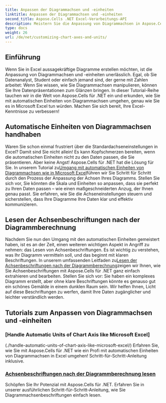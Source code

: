 ```yaml
---
title: Anpassen der Diagrammachsen und -einheiten
linktitle: Anpassen der Diagrammachsen und -einheiten
second_title: Aspose.Cells .NET Excel-Verarbeitungs-API
description: Meistern Sie die Anpassung von Diagrammachsen in Aspose.Cells für .NET mit einfachen Tutorials. Lernen Sie, automatische Einheiten zu handhaben und Achsenbeschriftungen wie ein Excel-Profi zu lesen.
type: docs
weight: 26
url: /de/net/customizing-chart-axes-and-units/
---
```

## Einführung

Wenn Sie in Excel aussagekräftige Diagramme erstellen möchten, ist die Anpassung von Diagrammachsen und -einheiten unerlässlich. Egal, ob Sie Datenanalyst, Student oder einfach jemand sind, der gerne mit Zahlen arbeitet: Wenn Sie wissen, wie Sie Diagrammachsen manipulieren, können Sie Ihre Datenpräsentationen zum Glänzen bringen. In dieser Tutorial-Reihe tauchen wir in die Welt von Aspose.Cells für .NET ein und erkunden, wie Sie mit automatischen Einheiten von Diagrammachsen umgehen, genau wie Sie es in Microsoft Excel tun würden. Machen Sie sich bereit, Ihre Excel-Kenntnisse zu verbessern!

## Automatische Einheiten von Diagrammachsen handhaben

 Waren Sie schon einmal frustriert über die Standardachseneinstellungen in Excel? Damit sind Sie nicht allein! Es kann Kopfschmerzen bereiten, wenn die automatischen Einheiten nicht zu den Daten passen, die Sie präsentieren. Aber keine Angst! Aspose.Cells für .NET hat die Lösung für Sie. In unserem Tutorial zu[Umgang mit automatischen Einheiten von Diagrammachsen wie in Microsoft Excel](./handle-automatic-units-of-chart-axis-like-microsoft-excel/)führen wir Sie Schritt für Schritt durch den Prozess der Anpassung der Achsen Ihres Diagramms. Stellen Sie sich vor, Sie könnten die Skala und Einheiten so anpassen, dass sie perfekt zu Ihren Daten passen – wie einen maßgeschneiderten Anzug, der Ihnen genau passt. Sie erfahren, wie Sie die Achseneinstellungen steuern und sicherstellen, dass Ihre Diagramme Ihre Daten klar und effektiv kommunizieren.

## Lesen der Achsenbeschriftungen nach der Diagrammberechnung

 Nachdem Sie nun den Umgang mit den automatischen Einheiten gemeistert haben, ist es an der Zeit, einen weiteren wichtigen Aspekt in Angriff zu nehmen: das Lesen von Achsenbeschriftungen. Es ist wichtig zu verstehen, was Ihr Diagramm vermitteln soll, und das beginnt mit klaren Beschriftungen. In unserem umfassenden Leitfaden zu[Lesen der Achsenbeschriftungen nach der Diagrammberechnung](./read-axis-labels-after-calculating-chart/)zeigen wir Ihnen, wie Sie Achsenbeschriftungen mit Aspose.Cells für .NET ganz einfach extrahieren und bearbeiten. Stellen Sie sich vor: Sie haben ein komplexes Diagramm erstellt, aber ohne klare Beschriftungen könnte es genauso gut ein schönes Gemälde in einem dunklen Raum sein. Wir helfen Ihnen, Licht auf diese Beschriftungen zu werfen, damit Ihre Daten zugänglicher und leichter verständlich werden.

## Tutorials zum Anpassen von Diagrammachsen und -einheiten
### [Handle Automatic Units of Chart Axis like Microsoft Excel]
(./handle-automatic-units-of-chart-axis-like-microsoft-excel/)
Erfahren Sie, wie Sie mit Aspose.Cells für .NET wie ein Profi mit automatischen Einheiten von Diagrammachsen in Excel umgehen! Schritt-für-Schritt-Anleitung inklusive.
### [Achsenbeschriftungen nach der Diagrammberechnung lesen](./read-axis-labels-after-calculating-chart/)
Schöpfen Sie Ihr Potenzial mit Aspose.Cells für .NET. Erfahren Sie in unserer ausführlichen Schritt-für-Schritt-Anleitung, wie Sie Diagrammachsenbeschriftungen einfach lesen.